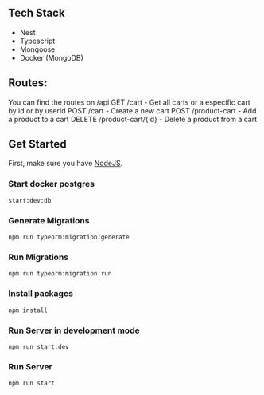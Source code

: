 ## Tech Stack
- Nest
- Typescript
- Mongoose
- Docker (MongoDB)

## Routes:
You can find the routes on /api 
GET /cart - Get all carts or a especific cart by id or by userId
POST /cart - Create a new cart
POST /product-cart - Add a product to a cart
DELETE ​/product-cart​/{id} - Delete a product from a cart

## Get Started
First, make sure you have [NodeJS](https://nodejs.org/en/download/).

### Start docker postgres
```
start:dev:db
```

### Generate Migrations
`
npm run typeorm:migration:generate
`
### Run Migrations
`
npm run typeorm:migration:run
`

### Install packages
```
npm install
```

### Run Server in development mode
```
npm run start:dev
```

### Run Server
```
npm run start
```